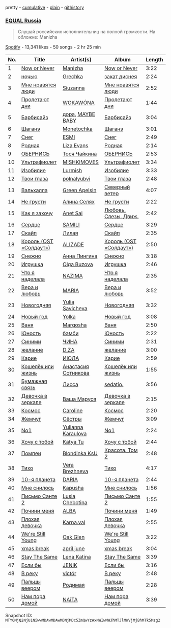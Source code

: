 pretty - [cumulative](/playlists/cumulative/37i9dQZF1DWWgdl6IRdIlO.md) - [plain](/playlists/plain/37i9dQZF1DWWgdl6IRdIlO) - [githistory](https://github.githistory.xyz/mackorone/spotify-playlist-archive/blob/main/playlists/plain/37i9dQZF1DWWgdl6IRdIlO)

### [EQUAL Russia](https://open.spotify.com/playlist/37i9dQZF1DWWgdl6IRdIlO)

> Слушай российских исполнительниц на полной громкости\. На обложке: Manizha

[Spotify](https://open.spotify.com/user/spotify) - 13,341 likes - 50 songs - 2 hr 25 min

| No. | Title | Artist(s) | Album | Length |
|---|---|---|---|---|
| 1 | [Now or Never](https://open.spotify.com/track/01riW7SzFIgnRk6gpOx5ZV) | [Manizha](https://open.spotify.com/artist/1Y53ZUhXBydAzILo4Qa0s1) | [Now or Never](https://open.spotify.com/album/0eCOfBgRoZdxy2HH0xhyuZ) | 3:22 |
| 2 | [ночью](https://open.spotify.com/track/3mnrWQ2eTXtZcDIwKOXtUk) | [Grechka](https://open.spotify.com/artist/61YHPtwv3WNByXbiX8cYFF) | [закат диснея](https://open.spotify.com/album/6cwAx95X0rjjUD9QFdVpig) | 2:24 |
| 3 | [Мне нравятся люди](https://open.spotify.com/track/5q9CIm5gpsl8P4bHzGmGsd) | [Siuzanna](https://open.spotify.com/artist/6Gk9dBiOslC7BfljIWmzj2) | [Мне нравятся люди](https://open.spotify.com/album/7MojnAvU91hJiLVAPQloRE) | 2:52 |
| 4 | [Пролетают дни](https://open.spotify.com/track/354zSu6pFIcu9nNGb4TO6D) | [WOKAWÓNA](https://open.spotify.com/artist/5KAPb2T9AMT7s96xxPbaiT) | [Пролетают дни](https://open.spotify.com/album/3hlcGQiOyJ894PPOIgew45) | 1:44 |
| 5 | [Барбисайз](https://open.spotify.com/track/1AMf9lmFOmLmb0e57QB78e) | [дора](https://open.spotify.com/artist/2eiThpX5zH6LFmqP2HY1hL), [MAYBE BABY](https://open.spotify.com/artist/2u3ZpvdeLOLg3mIvQg0jZh) | [Барбисайз](https://open.spotify.com/album/3ONBhOKlsQ6MTyaWlM7EJE) | 3:04 |
| 6 | [Шаганэ](https://open.spotify.com/track/135alLHYc5x2s7Lskg86QH) | [Monetochka](https://open.spotify.com/artist/0yp6xP5xe1qarfugfTixOK) | [Шаганэ](https://open.spotify.com/album/01hGNUwx6eY34HjoZCipgo) | 3:01 |
| 7 | [Снег](https://open.spotify.com/track/5KD84l4nA7hMNZ7MfF1ima) | [ESMI](https://open.spotify.com/artist/2eqkuoWXLUOoAmK2a7CEkX) | [Снег](https://open.spotify.com/album/6iitMQEic7QaUeBRe8m2MN) | 2:49 |
| 8 | [Родная](https://open.spotify.com/track/0I34xhutnZ33yOYrB8PnJD) | [Liza Evans](https://open.spotify.com/artist/34uLjhAZJbOcYI3pHkpSvD) | [Родная](https://open.spotify.com/album/4UN2wcGjAzTj7eTx0rPQcB) | 2:14 |
| 9 | [ОБЕРНИСЬ](https://open.spotify.com/track/3g1ABTEg1YeB32vi0Lsyf0) | [Тося Чайкина](https://open.spotify.com/artist/2Ibq1kUPUhSjoJVrvZEMrj) | [ОБЕРНИСЬ](https://open.spotify.com/album/2OFYsdakD3fixfV9pUngDO) | 2:53 |
| 10 | [Ультрафиолет](https://open.spotify.com/track/7FoerYSbSkdt0KJXK7GN7T) | [MISHKIMOVES](https://open.spotify.com/artist/3tPi8PgEaRRBE1KImqZJXY) | [Ультрафиолет](https://open.spotify.com/album/1PtnuNdKjw9EFwbMANfcTe) | 3:34 |
| 11 | [Изобилие](https://open.spotify.com/track/0SeqiKf5kIzNGZ9fHf783n) | [Lurmish](https://open.spotify.com/artist/2auT011jEBV2viu2oRTmGh) | [Изобилие](https://open.spotify.com/album/6CBMiLNNnrKToEQd2TS8pu) | 3:33 |
| 12 | [Твои глаза](https://open.spotify.com/track/6Hlzc8m1gecVu356KjXTXZ) | [polnalyubvi](https://open.spotify.com/artist/3cmfyZ8hRHaN2CO9Qo4j35) | [Твои глаза](https://open.spotify.com/album/1rOhK8cGKHL7pkzNZ4Azvh) | 2:48 |
| 13 | [Вальхалла](https://open.spotify.com/track/4s9xAsGYR4PvifOUKY1cDa) | [Green Apelsin](https://open.spotify.com/artist/4bAoPku7d3g1A0P2MpZGjN) | [Северный ветер](https://open.spotify.com/album/1J750EGXt9Giw2K70pPrDB) | 4:07 |
| 14 | [Не грусти](https://open.spotify.com/track/1bxhaUswF2NLeaDwwPmuY7) | [Алина Селях](https://open.spotify.com/artist/5hm9Fq9Cxu0G5CPaZuHDuw) | [Не грусти](https://open.spotify.com/album/5a9eV7ZFaeP8N963Sjv6gE) | 2:22 |
| 15 | [Как я захочу](https://open.spotify.com/track/3qeFo1ZTyQUQfHh221Zy12) | [Anet Sai](https://open.spotify.com/artist/36zuRyk8TRIW3TX6ocDcZU) | [Любовь\. Слезы\. Движ.](https://open.spotify.com/album/2zdB0u65TbPcCI7Z2b4Vea) | 2:42 |
| 16 | [Сердце](https://open.spotify.com/track/5LI0cyq8Q4tJ7ROklhMWko) | [SAMILI](https://open.spotify.com/artist/6ruPn2PFbnOUQdN5Ic9D2H) | [Сердце](https://open.spotify.com/album/6zFPjh60QMzMnj5Jg2yuMt) | 3:29 |
| 17 | [Скайп](https://open.spotify.com/track/6dYKbOu03uyhYkTgXk62TV) | [Лилая](https://open.spotify.com/artist/2dDgcE5yC98ztZsKZxvpeh) | [Скайп](https://open.spotify.com/album/52clxz81wMHmORqFfPh15C) | 2:35 |
| 18 | [Король \(OST «Солдаут»\)](https://open.spotify.com/track/5Wd5GqAgl0vzaU3TZXKmcO) | [ALIZADE](https://open.spotify.com/artist/1EPZusBDP8yewhsaKtwktz) | [Король \(OST «Солдаут»\)](https://open.spotify.com/album/6Y6aZa5lt1pzGTLnBlRphh) | 2:50 |
| 19 | [Снежно](https://open.spotify.com/track/2XjrJ2OKFWqiCMYEdrDENB) | [Анна Пингина](https://open.spotify.com/artist/4pALRydVVLZwHq49n3791G) | [Снежно](https://open.spotify.com/album/1PeBep8O9dNfQFspguyc4d) | 3:18 |
| 20 | [Игрушка](https://open.spotify.com/track/5xGp6CpMdHKlGEBlRNijBk) | [Olga Buzova](https://open.spotify.com/artist/6D0uq3URoqvg5EcTzEsNUa) | [Игрушка](https://open.spotify.com/album/2Gc29qYxH2DBI9pwv6lKLQ) | 2:46 |
| 21 | [Что я наделала](https://open.spotify.com/track/31MPdc2ExqAd0lJQqY24jD) | [NAZIMA](https://open.spotify.com/artist/7o2i4F3yH23usLaKvaSGMG) | [Что я наделала](https://open.spotify.com/album/3y2006nAF3kexQDsHetslz) | 2:35 |
| 22 | [Вера и любовь](https://open.spotify.com/track/3imMjl8voFI2vdqoJlH7wS) | [MARIA](https://open.spotify.com/artist/3LjF4vRUTiIuYG5ECz4fUv) | [Вера и любовь](https://open.spotify.com/album/4ijPhPXfxoieZWEP2X5xdF) | 3:52 |
| 23 | [Новогодняя](https://open.spotify.com/track/3rrFnLXRrEs8yXOsjHu8Y3) | [Yulia Savicheva](https://open.spotify.com/artist/0Y5iFEqyfy3mNg09ZC6b5t) | [Новогодняя](https://open.spotify.com/album/4lp6PEt2dpzOimiTIaZsXb) | 3:32 |
| 24 | [Новый год](https://open.spotify.com/track/1DCJf7Xp73NgBKQSGe5bIu) | [Yolka](https://open.spotify.com/artist/1PAvmfu0TKYSVVWGl3uJNC) | [Новый год](https://open.spotify.com/album/77JfsvvtwenTx1hNg6Cia3) | 3:08 |
| 25 | [Ваня](https://open.spotify.com/track/2PazRM8v4PrmbCHfG2CBsW) | [Margosha](https://open.spotify.com/artist/7Kx26fFoJxBAbOUUoZmWRN) | [Ваня](https://open.spotify.com/album/3MIhBl6bK144Y6HRl5Czg2) | 2:50 |
| 26 | [Юность](https://open.spotify.com/track/7iMoWbnnsx2BthKiclLeoP) | [бэмби](https://open.spotify.com/artist/6Tzw04go6vVPd2G0NMH5x5) | [Юность](https://open.spotify.com/album/6OfvU7999eSZojejTMlotW) | 2:22 |
| 27 | [Синими](https://open.spotify.com/track/6xtrfUaj0tYlnGaBm1isCk) | [ЧИНА](https://open.spotify.com/artist/3yXSrv2VrjF2qB8sVYIbNw) | [Синими](https://open.spotify.com/album/2hRJiBzkK10KCwoSLH1OlA) | 2:31 |
| 28 | [желание](https://open.spotify.com/track/69d7dPBVn5pWKRO4MYBA3j) | [D.ZA](https://open.spotify.com/artist/0YpnpFmgUF4QVaJxnroM4t) | [желание](https://open.spotify.com/album/7zj2HagUpUj3HpQrZq0Jh4) | 3:00 |
| 29 | [Карие](https://open.spotify.com/track/407JsWxHZ3IqbgSaHlqP6L) | [ИЮЛА](https://open.spotify.com/artist/4wzgkONawsnOpBL9wdyXZe) | [Карие](https://open.spotify.com/album/3aXizyPwZWl7fGCTdh765q) | 2:59 |
| 30 | [Кошелёк или жизнь](https://open.spotify.com/track/63IFgfN6mkV6ryg1vUT4kV) | [Анастасия Сотникова](https://open.spotify.com/artist/4ltIFAsS40G7K1S50V3NkP) | [Кошелёк или жизнь](https://open.spotify.com/album/2iLPqgCQaAgXQ7wAGd6PKI) | 1:55 |
| 31 | [Бумажная связь](https://open.spotify.com/track/2BZhLzJNBHxxJvp04ieUOB) | [Лисса](https://open.spotify.com/artist/7JlgSWCSNCfzauyfa6Et1Q) | [sedatio.](https://open.spotify.com/album/0EtU9iXHJFgp8JVfRrLa75) | 3:56 |
| 32 | [Девочка в зеркале](https://open.spotify.com/track/4l23ArDuVHcqezvlrF69Cl) | [Ваша Маруся](https://open.spotify.com/artist/5THjY7lEX7J4desxLRNfuM) | [Девочка в зеркале](https://open.spotify.com/album/1l4MAb6YuwJMHmayXGew7c) | 2:15 |
| 33 | [Космос](https://open.spotify.com/track/1s7QxuUQTJ5mj1u4ulerEb) | [Caroline](https://open.spotify.com/artist/6gyAUZxleWj1WbUcAEeJUx) | [Космос](https://open.spotify.com/album/5ck5bZFRH2hcx6jA0tONFL) | 2:20 |
| 34 | [Жемчуг](https://open.spotify.com/track/6HnDiykFXLiQbiiDbVCFIM) | [Сёстры](https://open.spotify.com/artist/1anDkNxpUwY1IiJViMZZf6) | [Жемчуг](https://open.spotify.com/album/0RNNaz3AiIygjJ8iPxOE6a) | 3:09 |
| 35 | [No1](https://open.spotify.com/track/3tQWWY0beHO1rcDQjVBuSY) | [Yulianna Karaulova](https://open.spotify.com/artist/09tP2EPNNwU20jaHUgXBG2) | [No1](https://open.spotify.com/album/5ULtgAzvb9dKGI1jVTCi3P) | 2:24 |
| 36 | [Хочу с тобой](https://open.spotify.com/track/3DTknI2Ixv07q7Ti7C6trj) | [Katya Tu](https://open.spotify.com/artist/0wcPqQyamCHDLRMLzMlvzA) | [Хочу с тобой](https://open.spotify.com/album/7xXG4m820qHEKJHR8LlQZS) | 2:44 |
| 37 | [Помпеи](https://open.spotify.com/track/5RdQBMyT4naceuLC7PQetY) | [Blondinka KsU](https://open.spotify.com/artist/1g9pzRy0QLdhIXSe4N811p) | [Красота\. Том 2](https://open.spotify.com/album/31tYb1VFmthlxtDAIZRD1b) | 2:48 |
| 38 | [Тихо](https://open.spotify.com/track/2hFnL2i6g6FGGOqPtN5EjW) | [Vera Brezhneva](https://open.spotify.com/artist/3QN85cB7Cehb4ZLjpRW2Jt) | [Тихо](https://open.spotify.com/album/18j5BVvbohE89vHV5BGtaq) | 4:17 |
| 39 | [10\-я планета](https://open.spotify.com/track/5sJRmVI6mJpCw9DlUTMaZM) | [DARIA](https://open.spotify.com/artist/7LiO6mExRqOojsVrY1Wcoa) | [10\-я планета](https://open.spotify.com/album/223wwyQaRFcrzlij7sutr8) | 2:44 |
| 40 | [Мне снилось](https://open.spotify.com/track/500XAjeZEFN1aTIm5z9Vo5) | [Kapusha](https://open.spotify.com/artist/4sJgqS19Zyls1vfbmj6pxr) | [Мне снилось](https://open.spotify.com/album/1af67NQveNO1rBIaK7Dcp5) | 1:56 |
| 41 | [Письмо Санте 2](https://open.spotify.com/track/0Gs4QsSznUA6igCIvFmwK5) | [Lusia Chebotina](https://open.spotify.com/artist/6HaPN2wOlwvk2sJvJrF0a5) | [Письмо Санте 2](https://open.spotify.com/album/0AWDcfjH4biWLLBrKp2Tje) | 1:55 |
| 42 | [Почини меня](https://open.spotify.com/track/0Lvo2baV0GP9jrQI2XYQrZ) | [ALBA](https://open.spotify.com/artist/0HFcsYrOoaAWu3emHJuvJl) | [Почини меня](https://open.spotify.com/album/5MbwkyF9TZXpR2wCd3WICl) | 1:49 |
| 43 | [Плохая девочка](https://open.spotify.com/track/7xPkpS8o5ffhur3PAMl1Oy) | [Karna.val](https://open.spotify.com/artist/0eliZGdPRZ7tUoWd33maJC) | [Плохая девочка](https://open.spotify.com/album/7zJ33PAswKTryDqItxsVw5) | 2:55 |
| 44 | [We're Still Young](https://open.spotify.com/track/1RYzVm4glRGlTZw8kSZF32) | [Oak Glen](https://open.spotify.com/artist/2zS2pX7GUtR5voVkO2orYq) | [We're Still Young](https://open.spotify.com/album/4ZrmZ3ztJzEXtWfRDU38Fc) | 3:22 |
| 45 | [xmas break](https://open.spotify.com/track/7lqyR5szlPkt9sz3dqDZYf) | [april june](https://open.spotify.com/artist/4WreACyfQITcXGx86xxYkG) | [xmas break](https://open.spotify.com/album/7GVLN36yynco60XmAYmuSQ) | 3:04 |
| 46 | [Stay The Same](https://open.spotify.com/track/0DYmxI3dPUz9lBkdP0rb3C) | [Lena Katina](https://open.spotify.com/artist/5RfS9o5FOLPdO77H58h3oA) | [Stay The Same](https://open.spotify.com/album/2WbVt52bz6k4q5rRDvpI6j) | 3:39 |
| 47 | [Если бы](https://open.spotify.com/track/6mhlCAS6CWfTNjqFHtR4Ct) | [JENIK](https://open.spotify.com/artist/4w72x3h3JaUAJuJdoVx15x) | [Если бы](https://open.spotify.com/album/2iOfp09qNzsVbvLXx7zn6O) | 3:16 |
| 48 | [В реку](https://open.spotify.com/track/1KEQiIu4pSYF8pVKi1awwk) | [victór](https://open.spotify.com/artist/7iW3piJWGuc8EAkZtMMzAJ) | [В реку](https://open.spotify.com/album/5vdkCqcA4Gc5SPM0J7WLYw) | 2:48 |
| 49 | [Пальцы веером](https://open.spotify.com/track/6ItSery2B0bmqxj978GAb0) | [Родимая](https://open.spotify.com/artist/0JaaXyial0LiuBMa3ZM5mW) | [Пальцы веером](https://open.spotify.com/album/73oxoY1zSF3TaZdBPSbcUA) | 2:28 |
| 50 | [Нам пора домой](https://open.spotify.com/track/21FSa82Oe8RTyyc2y42HKO) | [NAiTA](https://open.spotify.com/artist/2TKNq5yBBjhAPBL3cQl5Lk) | [Нам пора домой](https://open.spotify.com/album/2XiBOkcnukHSUZ806SGwPl) | 3:39 |

Snapshot ID: `MTY0MjQ2NjU1NiwwMDAwMDAwMDNjMDc5ZmQwYzAxNWIwMWJhMTJlMWVjMjBhMTk5Mzg2`